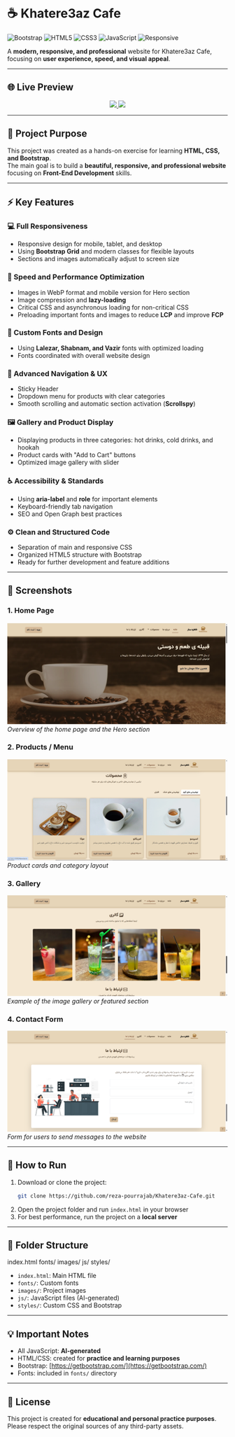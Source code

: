# ☕ Khatere3az Cafe

![Bootstrap](https://img.shields.io/badge/Bootstrap-5.3-blue?style=for-the-badge&logo=bootstrap)
![HTML5](https://img.shields.io/badge/HTML5-orange?style=for-the-badge&logo=html5)
![CSS3](https://img.shields.io/badge/CSS3-blueviolet?style=for-the-badge&logo=css3)
![JavaScript](https://img.shields.io/badge/JavaScript-yellow?style=for-the-badge&logo=javascript)
![Responsive](https://img.shields.io/badge/Responsive-Design-brightgreen?style=for-the-badge)

A **modern, responsive, and professional** website for Khatere3az Cafe, focusing on **user experience, speed, and visual appeal**.

---

## 🌐 Live Preview

<div align="center">
  <a href="https://reza-pourrajab.github.io/Khatere3az-Cafe/" target="_blank">
    <img src="https://img.shields.io/badge/🚀 Live%20Demo-ff69b4?style=for-the-badge">
  </a>
  <a href="https://github.com/reza-pourrajab/Khatere3az-Cafe" target="_blank">
    <img src="https://img.shields.io/badge/📂 Clone%20Repo-1e90ff?style=for-the-badge">
  </a>
</div>

---

## 🎯 Project Purpose

This project was created as a hands-on exercise for learning **HTML, CSS, and Bootstrap**.  
The main goal is to build a **beautiful, responsive, and professional website** focusing on **Front-End Development** skills.

---

## ⚡ Key Features

### 💻 Full Responsiveness

- Responsive design for mobile, tablet, and desktop
- Using **Bootstrap Grid** and modern classes for flexible layouts
- Sections and images automatically adjust to screen size

### 🚀 Speed and Performance Optimization

- Images in WebP format and mobile version for Hero section
- Image compression and **lazy-loading**
- Critical CSS and asynchronous loading for non-critical CSS
- Preloading important fonts and images to reduce **LCP** and improve **FCP**

### 🎨 Custom Fonts and Design

- Using **Lalezar, Shabnam, and Vazir** fonts with optimized loading
- Fonts coordinated with overall website design

### 🧭 Advanced Navigation & UX

- Sticky Header
- Dropdown menu for products with clear categories
- Smooth scrolling and automatic section activation (**Scrollspy**)

### 🖼️ Gallery and Product Display

- Displaying products in three categories: hot drinks, cold drinks, and hookah
- Product cards with "Add to Cart" buttons
- Optimized image gallery with slider

### ♿ Accessibility & Standards

- Using **aria-label** and **role** for important elements
- Keyboard-friendly tab navigation
- SEO and Open Graph best practices

### ⚙️ Clean and Structured Code

- Separation of main and responsive CSS
- Organized HTML5 structure with Bootstrap
- Ready for further development and feature additions

---

## 📸 Screenshots

### 1. Home Page

![Brief description of the home page](./images/README/hero.png)
_Overview of the home page and the Hero section_

### 2. Products / Menu

![Brief description of the products section](./images/README/products.png)
_Product cards and category layout_

### 3. Gallery

![Brief description of the gallery](./images/README/gallery.png)
_Example of the image gallery or featured section_

### 4. Contact Form

![Brief description of the contact form](./images/README/contact-form.png)
_Form for users to send messages to the website_

---

## 🚀 How to Run

1. Download or clone the project:
   ```bash
   git clone https://github.com/reza-pourrajab/Khatere3az-Cafe.git
   ```
2. Open the project folder and run `index.html` in your browser
3. For best performance, run the project on a **local server**

---

## 📁 Folder Structure

index.html
fonts/
images/
js/
styles/

- `index.html`: Main HTML file
- `fonts/`: Custom fonts
- `images/`: Project images
- `js/`: JavaScript files (AI-generated)
- `styles/`: Custom CSS and Bootstrap

---

## 💡 Important Notes

- All JavaScript: **AI-generated**
- HTML/CSS: created for **practice and learning purposes**
- Bootstrap: [https://getbootstrap.com/](https://getbootstrap.com/)
- Fonts: included in `fonts/` directory

---

## 📝 License

This project is created for **educational and personal practice purposes**.  
Please respect the original sources of any third-party assets.
